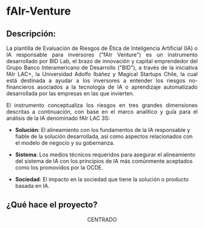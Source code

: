# fAIr-Venture

## Descripción:

<p align="justify"> La plantilla de Evaluación de Riesgos de Ética de Inteligencia Artificial (IA) o IA responsable para inversores ("fAIr Venture") es un instrumento desarrollado por BID Lab, el brazo de innovación y capital emprendedor del Grupo Banco Interamericano de Desarrollo ("BID"), a través de la iniciativa fAIr LAC+, la Universidad Adolfo Ibáñez y Magical Startups Chile, la cual está destinada a ayudar a los inversores a entender los riesgos no-financieros asociados a la tecnología de IA o aprendizaje automatizado desarrollada por las empresas en las que invierten. </p>

<p align="justify"> El instrumento conceptualiza los riesgos en tres grandes dimensiones descritas a continuación, con base en el marco analítico y guía para el análisis de la IA denominado fAIr LAC 3S: </p>

* **Solución**: El alineamiento con los fundamentos de la IA responsable y fiable de la solución desarrollada, así como aspectos relacionados con el modelo de negocio y su gobernanza.

* **Sistema**: Los medios técnicos requeridos para asegurar el alineamiento del sistema de IA con los principios de IA más comúnmente aceptados como los promovidos por la OCDE.

* **Sociedad**: El impacto en la sociedad que tiene la solución o producto basada en IA.

## ¿Qué hace el proyecto?

<p align="center"> CENTRADO </p>
